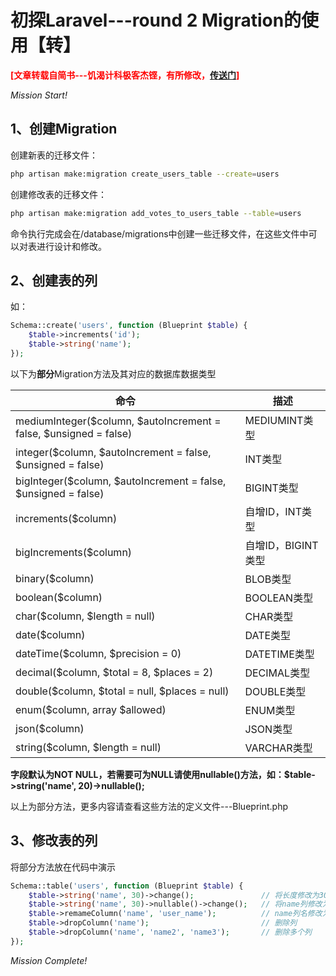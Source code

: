 # 初探Laravel---round 2 Migration的使用【转】

<!-- more -->

<span style="color:red;">**\[文章转载自简书---饥渴计科极客杰铿，有所修改，[传送门](https://www.jianshu.com/p/a94391a78ace)\]**</span>

*Mission Start!*

## 1、创建Migration
创建新表的迁移文件：

```sh
php artisan make:migration create_users_table --create=users
```
创建修改表的迁移文件：

```sh
php artisan make:migration add_votes_to_users_table --table=users
```

命令执行完成会在/database/migrations中创建一些迁移文件，在这些文件中可以对表进行设计和修改。

## 2、创建表的列

如：

```php
Schema::create('users', function (Blueprint $table) {
    $table->increments('id');
    $table->string('name');
});
```

以下为**部分**Migration方法及其对应的数据库数据类型

| 命令 | 描述 |
| --- | --- |
| mediumInteger($column, $autoIncrement = false, $unsigned = false) | MEDIUMINT类型 |
| integer($column, $autoIncrement = false, $unsigned = false) | INT类型 |
| bigInteger($column, $autoIncrement = false, $unsigned = false) | BIGINT类型 |
| increments($column) | 自增ID，INT类型 |
| bigIncrements($column) | 自增ID，BIGINT类型 |
| binary($column) | BLOB类型 |
| boolean($column) | BOOLEAN类型 |
| char($column, $length = null) | CHAR类型 |
| date($column) | DATE类型 |
| dateTime($column, $precision = 0) | DATETIME类型 |
| decimal($column, $total = 8, \$places = 2) | DECIMAL类型 |
| double($column, $total = null, \$places = null) | DOUBLE类型 |
| enum($column, array $allowed) | ENUM类型 |
| json($column) | JSON类型 |
| string($column, $length = null)  | VARCHAR类型 |

**字段默认为NOT NULL，若需要可为NULL请使用nullable()方法，如：$table->string('name', 20)->nullable();**


以上为部分方法，更多内容请查看这些方法的定义文件---Blueprint.php

## 3、修改表的列

将部分方法放在代码中演示

```php
Schema::table('users', function (Blueprint $table) {
    $table->string('name', 30)->change();               // 将长度修改为30
    $table->string('name', 30)->nullable()->change();   // 将name列修改为允许NULL
    $table->remameColumn('name', 'user_name');          // name列名修改为user_name，暂不支持enum类型列的重命名
    $table->dropColumn('name');                         // 删除列
    $table->dropColumn('name', 'name2', 'name3');       // 删除多个列
});
```

*Mission Complete!*


